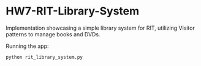 # HW7-RIT-Library-System
Implementation showcasing a simple library system for RIT, utilizing Visitor patterns to manage books and DVDs.

Running the app:

```
python rit_library_system.py
```
